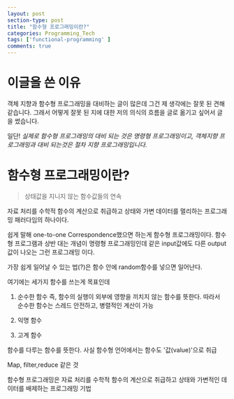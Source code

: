 ```yaml
---
layout: post
section-type: post
title: "함수형 프로그래밍이란?"
categories: Programming_Tech
tags: ['functional-programming' ]
comments: true
---
```


# 이글을 쓴 이유

객체 지향과 함수형 프로그래밍을 대비하는 글이 많은데 그건 제 생각에는 잘못 된 견해 같습니다.
그래서 어떻게 잘못 된 지에 대한 저의 의식의 흐름을 글로 옮기고 싶어서 글을 썼습니다.

일단!
*실제로 함수형 프로그래밍의 대비 되는 것은 명령형 프로그래밍이고,
객체지향 프로그래밍과 대비 되는것은 절차 지향 프로그래밍입니다.*

# 함수형 프로그래밍이란?

> 상태값을 지니지 않는 함수값들의 연속

자료 처리를 수학적 함수의 계산으로 취급하고 상태와 가변 데이터를 멀리하는 프로그래밍 패러다임의 하나이다.


쉽게 말해 one-to-one Correspondence했으면 하는게 함수형 프로그래밍이다.
함수형 프로그램과 상반 대는 개념이 명령형 프로그래밍인데 같은 input값에도 다른 output값이 나오는 그런 프로그래밍 이다.

가장 쉽게 일어날 수 있는 법(?)은 함수 안에 random함수를 넣으면 일어난다.

여기에는 세가지 함수를 쓰는게 목표인데
1. 순수한 함수
즉, 함수의 실행이 외부에 영향을 끼치지 않는 함수를 뜻한다. 따라서 순수한 함수는 스레드 안전하고, 병렬적인 계산이 가능

2. 익명 함수
3. 고계 함수

함수를 다루는 함수를 뜻한다. 사실 함수형 언어에서는 함수도 '값(value)'으로 취급


Map, filter,reduce 같은 것


함수형 프로그래밍은 자료 처리를 수학적 함수의 계산으로 취급하고 상태와 가변적인 데이터를 배제하는 프로그래밍 기법
